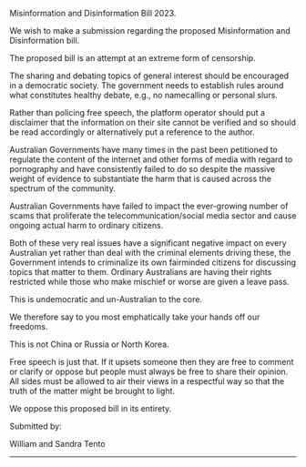 Misinformation and Disinformation Bill 2023.

We wish to make a submission regarding the proposed Misinformation and Disinformation bill.

The proposed bill is an attempt at an extreme form of censorship.

The sharing and debating topics of general interest should be encouraged in a democratic society.
The government needs to establish rules around what constitutes healthy debate, e.g., no namecalling or personal slurs.

Rather than policing free speech, the platform operator should put a disclaimer that the information
on their site cannot be verified and so should be read accordingly or alternatively put a reference to
the author.

Australian Governments have many times in the past been petitioned to regulate the content of the
internet and other forms of media with regard to pornography and have consistently failed to do so
despite the massive weight of evidence to substantiate the harm that is caused across the spectrum
of the community.

Australian Governments have failed to impact the ever-growing number of scams that proliferate the
telecommunication/social media sector and cause ongoing actual harm to ordinary citizens.

Both of these very real issues have a significant negative impact on every Australian yet rather than
deal with the criminal elements driving these, the Government intends to criminalize its own fairminded citizens for discussing topics that matter to them. Ordinary Australians are having their rights
restricted while those who make mischief or worse are given a leave pass.

This is undemocratic and un-Australian to the core.

We therefore say to you most emphatically take your hands off our freedoms.

This is not China or Russia or North Korea.

Free speech is just that. If it upsets someone then they are free to comment or clarify or oppose but
people must always be free to share their opinion. All sides must be allowed to air their views in a
respectful way so that the truth of the matter might be brought to light.

We oppose this proposed bill in its entirety.

Submitted by:

William and Sandra Tento


-----

